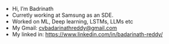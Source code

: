 - Hi, I’m Badrinath
- Curretly working at Samsung as an SDE.
- Worked on ML, Deep learning, LSTMs, LLMs etc
- My Gmail: cvbadarinathreddy@gmail.com
- My linked in: https://www.linkedin.com/in/badarinath-reddy/

<!---
badrinath22/badrinath22 is a ✨ special ✨ repository because its `README.md` (this file) appears on your GitHub profile.
You can click the Preview link to take a look at your changes.
--->
